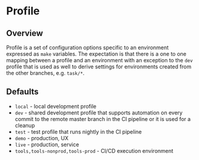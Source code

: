 # Profile

## Overview

Profile is a set of configuration options specific to an environment expressed as `make` variables. The expectation is that there is a one to one mapping between a profile and an environment with an exception to the `dev` profile that is used as well to derive settings for environments created from the other branches, e.g. `task/*`.

## Defaults

* `local` - local development profile
* `dev` - shared development profile that supports automation on every commit to the remote master branch in the CI pipeline or it is used for a cleanup
* `test` - test profile that runs nightly in the CI pipeline
* `demo` - production, UX
* `live` - production, service
* `tools,tools-nonprod,tools-prod` - CI/CD execution environment
